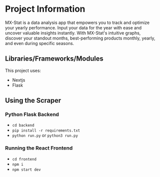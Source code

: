 # Project Information
MX-Stat is a data analysis app that empowers you to track and optimize your yearly performance. Input your data for the year with ease and uncover valuable insights instantly. With MX-Stat's intuitive graphs, discover your standout months, best-performing products monthly, yearly, and even during specific seasons.

## Libraries/Frameworks/Modules

This project uses:

- Nextjs
- Flask

## Using the Scraper


### Python Flask Backend

- `cd backend`
- `pip install -r requirements.txt`
- `python run.py` or `python3 run.py`

### Running the React Frontend

- `cd frontend`
- `npm i`
- `npm start dev`
